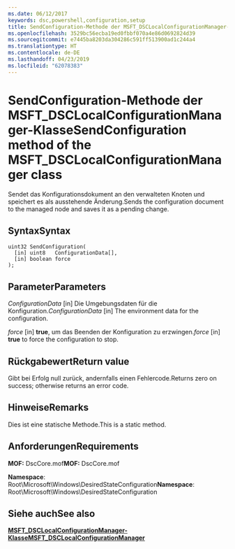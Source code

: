 ```yaml
---
ms.date: 06/12/2017
keywords: dsc,powershell,configuration,setup
title: SendConfiguration-Methode der MSFT_DSCLocalConfigurationManager-Klasse
ms.openlocfilehash: 3529bc56ecba19ed0fbbf070a4e86d0692824d39
ms.sourcegitcommit: e7445ba8203da304286c591ff513900ad1c244a4
ms.translationtype: HT
ms.contentlocale: de-DE
ms.lasthandoff: 04/23/2019
ms.locfileid: "62078383"
---
```

# <a name="sendconfiguration-method-of-the-msftdsclocalconfigurationmanager-class"></a><span data-ttu-id="ae857-103">SendConfiguration-Methode der MSFT_DSCLocalConfigurationManager-Klasse</span><span class="sxs-lookup"><span data-stu-id="ae857-103">SendConfiguration method of the MSFT_DSCLocalConfigurationManager class</span></span>

<span data-ttu-id="ae857-104">Sendet das Konfigurationsdokument an den verwalteten Knoten und speichert es als ausstehende Änderung.</span><span class="sxs-lookup"><span data-stu-id="ae857-104">Sends the configuration document to the managed node and saves it as a pending change.</span></span>

## <a name="syntax"></a><span data-ttu-id="ae857-105">Syntax</span><span class="sxs-lookup"><span data-stu-id="ae857-105">Syntax</span></span>

```mof
uint32 SendConfiguration(
  [in] uint8   ConfigurationData[],
  [in] boolean force
);
```

## <a name="parameters"></a><span data-ttu-id="ae857-106">Parameter</span><span class="sxs-lookup"><span data-stu-id="ae857-106">Parameters</span></span>

<span data-ttu-id="ae857-107">*ConfigurationData* \[in\] Die Umgebungsdaten für die Konfiguration.</span><span class="sxs-lookup"><span data-stu-id="ae857-107">*ConfigurationData* \[in\] The environment data for the configuration.</span></span>

<span data-ttu-id="ae857-108">*force* \[in\] **true**, um das Beenden der Konfiguration zu erzwingen.</span><span class="sxs-lookup"><span data-stu-id="ae857-108">*force* \[in\] **true** to force the configuration to stop.</span></span>

## <a name="return-value"></a><span data-ttu-id="ae857-109">Rückgabewert</span><span class="sxs-lookup"><span data-stu-id="ae857-109">Return value</span></span>

<span data-ttu-id="ae857-110">Gibt bei Erfolg null zurück, andernfalls einen Fehlercode.</span><span class="sxs-lookup"><span data-stu-id="ae857-110">Returns zero on success; otherwise returns an error code.</span></span>

## <a name="remarks"></a><span data-ttu-id="ae857-111">Hinweise</span><span class="sxs-lookup"><span data-stu-id="ae857-111">Remarks</span></span>

<span data-ttu-id="ae857-112">Dies ist eine statische Methode.</span><span class="sxs-lookup"><span data-stu-id="ae857-112">This is a static method.</span></span>

## <a name="requirements"></a><span data-ttu-id="ae857-113">Anforderungen</span><span class="sxs-lookup"><span data-stu-id="ae857-113">Requirements</span></span>

<span data-ttu-id="ae857-114">**MOF:** DscCore.mof</span><span class="sxs-lookup"><span data-stu-id="ae857-114">**MOF:** DscCore.mof</span></span>

<span data-ttu-id="ae857-115">**Namespace**: Root\Microsoft\Windows\DesiredStateConfiguration</span><span class="sxs-lookup"><span data-stu-id="ae857-115">**Namespace**: Root\Microsoft\Windows\DesiredStateConfiguration</span></span>

## <a name="see-also"></a><span data-ttu-id="ae857-116">Siehe auch</span><span class="sxs-lookup"><span data-stu-id="ae857-116">See also</span></span>

[<span data-ttu-id="ae857-117">**MSFT_DSCLocalConfigurationManager-Klasse**</span><span class="sxs-lookup"><span data-stu-id="ae857-117">**MSFT_DSCLocalConfigurationManager**</span></span>](msft-dsclocalconfigurationmanager.md)
